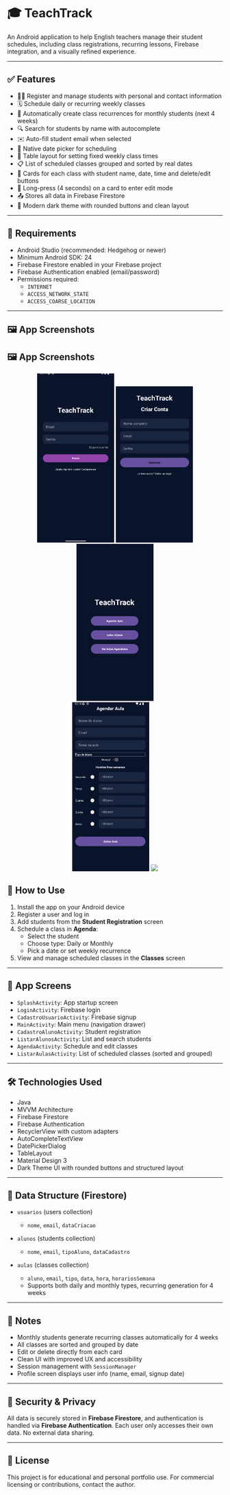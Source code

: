 # 🎓 TeachTrack

An Android application to help English teachers manage their student schedules, including class registrations, recurring lessons, Firebase integration, and a visually refined experience.

---

## ✅ Features

- 🧑‍🏫 Register and manage students with personal and contact information  
- 🗓️ Schedule daily or recurring weekly classes  
- 🔁 Automatically create class recurrences for monthly students (next 4 weeks)  
- 🔍 Search for students by name with autocomplete  
- ✉️ Auto-fill student email when selected  
- 📅 Native date picker for scheduling  
- 🧮 Table layout for setting fixed weekly class times  
- 📋 List of scheduled classes grouped and sorted by real dates  
- 🧾 Cards for each class with student name, date, time and delete/edit buttons  
- 🧠 Long-press (4 seconds) on a card to enter edit mode  
- 📤 Stores all data in Firebase Firestore  
- 🌙 Modern dark theme with rounded buttons and clean layout  

---

## 🧪 Requirements

- Android Studio (recommended: Hedgehog or newer)  
- Minimum Android SDK: 24  
- Firebase Firestore enabled in your Firebase project  
- Firebase Authentication enabled (email/password)  
- Permissions required:
  - `INTERNET`
  - `ACCESS_NETWORK_STATE`
  - `ACCESS_COARSE_LOCATION`

---


## 🖼️ App Screenshots

## 🖼️ App Screenshots

<div align="center">

  <img src="screenshots/login.png" width="180"/>
  <img src="screenshots/createaccount.png" width="180"/>
  <img src="screenshots/home.png" width="180"/>

</div>

<div align="center">

  <img src="screenshots/bookaclass.png" width="180"/>
  <img src="screenshots/scheduled_classes.png" width="180"/>

</div>


## 🚀 How to Use

1. Install the app on your Android device  
2. Register a user and log in  
3. Add students from the **Student Registration** screen  
4. Schedule a class in **Agenda**:
   - Select the student  
   - Choose type: Daily or Monthly  
   - Pick a date or set weekly recurrence  
5. View and manage scheduled classes in the **Classes** screen  

---

## 🧱 App Screens

- `SplashActivity`: App startup screen  
- `LoginActivity`: Firebase login  
- `CadastroUsuarioActivity`: Firebase signup  
- `MainActivity`: Main menu (navigation drawer)  
- `CadastroAlunoActivity`: Student registration  
- `ListarAlunosActivity`: List and search students  
- `AgendaActivity`: Schedule and edit classes  
- `ListarAulasActivity`: List of scheduled classes (sorted and grouped)  

---

## 🛠️ Technologies Used

- Java  
- MVVM Architecture  
- Firebase Firestore  
- Firebase Authentication  
- RecyclerView with custom adapters  
- AutoCompleteTextView  
- DatePickerDialog  
- TableLayout  
- Material Design 3  
- Dark Theme UI with rounded buttons and structured layout  

---

## 📁 Data Structure (Firestore)

- `usuarios` (users collection)  
  - `nome`, `email`, `dataCriacao`  

- `alunos` (students collection)  
  - `nome`, `email`, `tipoAluno`, `dataCadastro`  

- `aulas` (classes collection)  
  - `aluno`, `email`, `tipo`, `data`, `hora`, `horariosSemana`  
  - Supports both daily and monthly types, recurring generation for 4 weeks  

---

## 📌 Notes

- Monthly students generate recurring classes automatically for 4 weeks  
- All classes are sorted and grouped by date  
- Edit or delete directly from each card  
- Clean UI with improved UX and accessibility  
- Session management with `SessionManager`  
- Profile screen displays user info (name, email, signup date)  

---

## 🔐 Security & Privacy

All data is securely stored in **Firebase Firestore**, and authentication is handled via **Firebase Authentication**. Each user only accesses their own data. No external data sharing.

---

## 📄 License

This project is for educational and personal portfolio use. For commercial licensing or contributions, contact the author.
